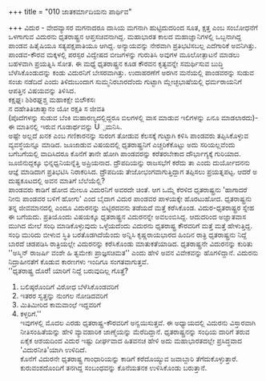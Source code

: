 +++
title = "010 ಜಾತಕರ್ಮಾದಿಯನು ಪಾರ್ಥಿವ"

+++
ವಿದುರ - ವೇದವ್ಯಾಸರ ಮಗನಾದರೂ ದಾಸಿಯ ಮಗನಾಗಿ ಹುಟ್ಟಿದುದರಿಂದ ಸೂತ, ಕ್ಷತ್ತ ಎಂಬ ಸಂಬೋಧನೆಗೆ ಒಳಗಾಗುವ ವಿದುರನು ಧೃತರಾಷ್ಟ್ರನ ಆಪ್ತಸಚಿವನಾಗಿದ್ದ. ಮಹಾಭಾರತ ಕಾಲದ ಮಹಾಜ್ಞಾನಿಗಳಲ್ಲಿ ಒಬ್ಬನಾಗಿದ್ದ ಪಾಂಡವ ಹಿತೈಷಿಯೂ ಸತ್ಯಪಕ್ಷಪಾತಿಯೂ ಆಗಿದ್ದ. ಅನ್ಯಾಯವನ್ನು ನೇರವಾಗಿ ಪ್ರತಿಭಟಿಸಬಲ್ಲ ಎದೆಗಾರಿಕೆ ಅವನಿಗಿತ್ತು. ಪಾಂಡವ-ಕೌರವ ಮಕ್ಕಳಲ್ಲಿ ಪರಸ್ಪರ ವಿದ್ವೇಷದ ಬೀಜಗಳನ್ನು ಗುರುತಿಸಿ ಅವುಗಳ ಮೂಲೋತ್ಪಾಟನೆ ಮಾಡಲು ಬಹಳವಾಗಿ ಪ್ರಯತ್ನಿಸಿ ಸೋತ. ಈ ಮಧ್ಯೆ ಧೃತರಾಷ್ಟ್ರನ ಕೂಡ ಕೌರವನ ಕೃತ್ಯವನ್ನೇ ಸಮರ್ಥಿಸುವ ಬುದ್ಧಿ ಬೆಳೆಸಿಕೊಂಡುದನ್ನು ಕಂಡು ವಿದುರನಿಗೆ ಬೇಸರವಾಗಿತ್ತು. ಉದಾಹರಣೆಗೆ ಅರಗಿನ ಮನೆಯಲ್ಲಿ ಪಾಂಡವರನ್ನು ಸುಡುವ ಸಂಚು ನಡೆದಿದೆ ಎಂದು ತಿಳಿದುಬಂದಾಗ ಸುಮ್ಮನಿರಬಾರದೆಂದು ಗುಟ್ಟಾಗಿ ಮ್ಲೇಚ್ಛಭಾಷೆಯಲ್ಲಿ ಧರ್ಮರಾಯನಿಗೆ ಆಪತ್ತಿನ ವಿಷಯವನ್ನು ತಿಳಿಸಿದ.  
ಕಕ್ಷಘ್ನಃ ಶಿಶಿರಘ್ನಶ್ಚ ಮಹಾಕಕ್ಷೇ ಬಿಲೌಕಸಃ  
ನ ದಹೇತಿತಿಚಾತ್ಮಾನಂ ಯೋ ರಕ್ಷತಿ ಸ ಜೀವತಿ  
(ಪೊದೆಗಳನ್ನು ಸುಡುವ ಬೆಂಕಿ ಮಹಾರಣ್ಯದಲ್ಲಿದ್ದರೂ ಬಿಲಗಳಲ್ಲಿ ವಾಸ ಮಾಡುವ ಇಲಿಗಳನ್ನು ಏನೂ ಮಾಡಲಾರದು)- ಈ ಮಾತಿನಲ್ಲಿ ಇರುವ ಗೂಡಾರ್ಥವನ್ನು U್ಪಮನಿಸಿ.  
ಅಷ್ಟೇ ಅಲ್ಲದೆ ಖನಕ ಎಂಬ ಗಣಿಕಾರನನ್ನು ಸುರಂಗ ತೋಡುವ ಕೆಲಸಕ್ಕೆ ಗುಟ್ಟಾಗಿ ಕಳಿಸಿ ಪಾಂಡವರು ತಪ್ಪಿಸಿಕೊಳ್ಳುವ ವ್ಯವಸ್ಥೆಯನ್ನೂ ಮಾಡಿದ. ಜೂಜಾಡುವ ವಿಷಯದಲ್ಲಿ ಧೃತರಾಷ್ಟ್ರನಿಗೆ ಎಚ್ಚರಿಕೆಕೊಟ್ಟು ಅದು ಸರಿಯಲ್ಲವೆಂದು ಬಗೆಬಗೆಯಲ್ಲಿ ವಾದಿಸಿದರೂ ಕೊನೆಗೆ ತಾನೇ ಹೋಗಿ ಪಾಂಡವರನ್ನು ಕರೆತರಬೇಕಾದ ದೌರ್ಭಾಗ್ಯಕ್ಕೆ ಗುರಿಯಾದ. ಜೂಜಿನುದ್ದಕ್ಕೂ ಭಿನ್ನಧ್ವನಿಯನ್ನೆತ್ತಿ ಅಪ್ರಿಯನಾದ. ದ್ರೌಪದಿಯನ್ನು ರಾಜಸಭೆಗೆ ಕರೆದು ತಾ ಎಂದು ದುರ್ಯೋದನನು ಆಜ್ಞೆ ಮಾಡಿದಾಗ ಪ್ರತಿಭಟಿಸಿ ನಿರಾಕರಿಸಿದ. ದ್ರೌಪದಿಯ ತೇಜೋಭಂಗವಾಗುತ್ತಿದ್ದಾಗ ತಪ್ಪಿಸಲು ಪ್ರಯತ್ನಪಟ್ಟ. ಆದರೆ ಅ ದುಷ್ಟಕೂಟದಲ್ಲಿ ಅವನ ಮಾತಿಗೆ ಬೆಲೆಯೆಲ್ಲಿ?  
ಪಾಂಡವರು ಕಾಡಿಗೆ ಹೋದ ಮೇಲೂ ವಿದುರನಿಗೆ ಅವರದೇ ಚಿಂತೆ. ಆಗ ಒಮ್ಮೆ ಕೆರಳಿದ ಧೃತರಾಷ್ಟ್ರನು 'ಹಾಗಾದರೆ ನೀನು ಪಾಂಡವರ ಬಳಿಗೆ ಹೋಗು' ಎಂದ ಬೈದಾಗ ವಿದುರ ಪಾಂಡವರ ಪಾಳಯಕ್ಕೇ ಹೊರಟುಹೋದ. ಧೃತರಾಷ್ಟ್ರನು ತನ್ನ ಜೀವಮಾನದಲ್ಲಿ ಎಂದೂ ವಿದುರನನ್ನು ಬಿಟ್ಟಿರದವನು ತಡೆಯದೆ ಮತ್ತೆ ಕರೆಸಿಕೊಂಡ. ವಿದುರ-ಧೃತರಾಷ್ಟ್ರರ ಸ್ನೇಹ ಈ ಬಗೆಯದು. ಪ್ರತಿಯೊಂದು ವಿಷಯಕ್ಕೂ ಧೃತರಾಷ್ಟ್ರನ ವಿದುರನನ್ನೇ ಅವಲಂಬಿಸಿದ್ದ. ಆದುದರಿಂದ ಅಜ್ಞಾತವಾಸ ಮುಗಿದ ಮೇಲೆ ಸಂಧಿ ಮಾಡಿಕೊಳ್ಳುವುದು ಒಳ್ಳೆಯದೆಂದು ವಿದುರನು ಧೃತರಾಷ್ಟ್ರ ಕೌರವರಿಗೆ ಮತ್ತೆ ಮತ್ತೆ ಹೇಳುತ್ತಿದ್ದ.  
ಸಂಧಿ ಮುರಿದು ಬೀಳುವ ಸ್ಥಿತಿ ಬರತೊಡಗಿದೆಯೆಂದು ಅನ್ನಿಸಿ ಕೃಷ್ಣರಾಯಭಾರದ ಹಿಂದಿನ ರಾತ್ರಿ ಧೃತರಾಷ್ಟ್ರನು ನಿದ್ದೆ ಬಾರದೆ ಚಡಪಡಿಸಿ ರಾತ್ರಿಯಲ್ಲೇ ವಿದುರನನ್ನು ಕರೆಸಿಕೊಂಡು ಮಾತುಕತೆಯಾಡಿದ. ಧೃತರಾಷ್ಟ್ರನೇ ವಿದುರನನ್ನು ಕುರಿತು ''ಅಸ್ಮಿನ್ ರಾಜರ್ಷಿ ವಂಶೇ ಹಿ ತ್ವಮೇಕಃ ಪ್ರಾಜ್ಞಸಚಿಮತ'' ಎಂದು ಹೇಳಿ ಅವನ ವಿವೇಕವನ್ನು ಹೊಗಳಿದ್ದಾನೆ. ವಿದುರನು ನಿದ್ರಾಹೀನತೆಗೆ ಕೊಡುವ ಕಾರಣಗಳು ಇಂದಿಗೂ ಸಂಗತವಾಗುತ್ತವೆ.  
''ಧೃತರಾಷ್ಟ್ರ ದೊರೆ! ಯಾರಿಗೆ ನಿದ್ದೆ ಬರುವುದಿಲ್ಲ ಗೊತ್ತೆ?  
1. ಬಲಿಷ್ಠರೊಂದಿಗೆ ವಿರೋಧ ಬೆಳೆಸಿಕೊಂಡವರಿಗೆ  
2. ಇತರರ ಸ್ವತ್ತನ್ನು ನುಂಗಲ ನೋಡಿದವರಿಗೆ  
3. ಮಿತಿಮೀರಿದ ಕಾಮವಾಂಛೆ ಇದ್ದವರಿಗೆ  
4. ಕಳ್ಳರಿಗೆ.''  
ಇವುಗಳಲ್ಲಿ ಮೊದಲ ಎರಡು ಧೃತರಾಷ್ಟ್ರ-ಕೌರವರಿಗೆ ಅನ್ವಯಿಸುತ್ತವೆ. ಈ ಅಧ್ಯಾಯದಲ್ಲಿ ವಿದುರನು ವಿಸ್ತಾರವಾಗಿ ನೀತಿಸಂಹಿತೆಯನ್ನು ಹೇಳಿ ವ್ಯಾವಹಾರಿಕ ಜಾಣ್ಮೆಯನ್ನು ಮೆರೆದಿದ್ದಾನೆ. ಧೃತರಾಷ್ಟ್ರನನ್ನು ಸಂಧಿಯ ದಾರಿಗೆ ತರುವ ಏಕೈಕ ಆಶಯದಿಂದ ವಿದುರ ಇಷ್ಟು ದೀರ್ಘವಾದ ಹಿತವನಚ ಹೇಳಿ ಅದು ಮಹಾಭಾರತದಲ್ಲೇ ಪ್ರಸಿದ್ಧವಾದ 'ವಿದುರನೀತಿ'ಯಾಗಿ ಉಳಿದಿದೆ.  
ಕೊನೆಗೆ ವಿದುರನೇ ಧೃತರಾಷ್ಟ್ರ ಗಾಂಧಾರಿಯನ್ನು ಕಾಡಿಗೆ ಕರೆದೊಯ್ಯುವ ಜವಾಬ್ದಾರಿ ತೆಗೆದುಕೊಳ್ಳುತ್ತಾರೆ. ಕುರುವಂಶದೊಂದಿಗೆ ತನಗಿದ್ದ ಸಂಬಂಧವನ್ನು ಕೊನೆಯತನಕ ಉಳಿಸಿಕೊಂಡು ಬರುತ್ತಾನೆ.